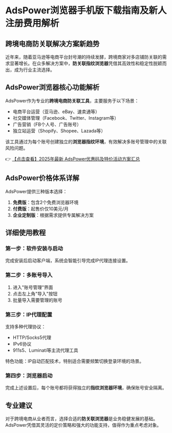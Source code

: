 # AdsPower浏览器手机版下载指南及新人注册费用解析

## 跨境电商防关联解决方案新趋势

近年来，随着亚马逊等电商平台封号潮的持续发酵，跨境商家对多店铺防关联的需求显著增长。在众多解决方案中，**防关联指纹浏览器**凭借其高效性和稳定性脱颖而出，成为行业主流选择。

## AdsPower浏览器核心功能解析

AdsPower作为专业的**跨境电商防关联工具**，主要服务于以下场景：
- 电商平台运营（亚马逊、eBay、速卖通等）
- 社交媒体管理（Facebook、Twitter、Instagram等）
- 广告营销（FB个人号、广告账号）
- 独立站运营（Shopify、Shopee、Lazada等）

该工具通过为每个账号创建独立的**浏览器指纹环境**，有效解决多账号管理中的关联风险问题。

👉 [【点击查看】2025年最新 AdsPower优惠码及特价活动方案汇总](https://bit.ly/adspower_free)

## AdsPower价格体系详解

AdsPower提供三种版本选择：
1. **免费版**：包含2个免费浏览器环境
2. **付费版**：起售价仅10美元/月
3. **企业定制版**：根据需求提供专属解决方案

## 详细使用教程

### 第一步：软件安装与启动
完成安装后启动客户端，系统会智能引导完成IP代理连接设置。

### 第二步：多账号导入
1. 进入"账号管理"界面
2. 点击左上角"导入"按钮
3. 批量导入需要管理的账号

### 第三步：IP代理配置
支持多种代理协议：
- HTTP/Socks5代理
- IPv6协议
- 911s5、Luminati等主流代理工具

特色功能：IP自动匹配技术，特别适合需要频繁切换登录环境的场景。

### 第四步：浏览器启动
完成上述设置后，每个账号都将获得独立的**指纹浏览器环境**，确保账号安全隔离。

## 专业建议
对于跨境电商从业者而言，选择合适的**防关联浏览器**是业务稳健发展的基础。AdsPower凭借其灵活的定价策略和强大的功能支持，值得作为重点考虑对象。